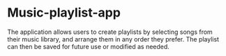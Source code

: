 # Music-playlist-app
The application allows users to create playlists by selecting songs from their music library, and arrange them in any order they prefer. The playlist can then be saved for future use or modified as needed.
